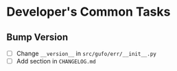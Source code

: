 # Developer's Common  Tasks

## Bump Version

* [ ] Change `__version__` in `src/gufo/err/__init__.py`
* [ ] Add section in `CHANGELOG.md`
